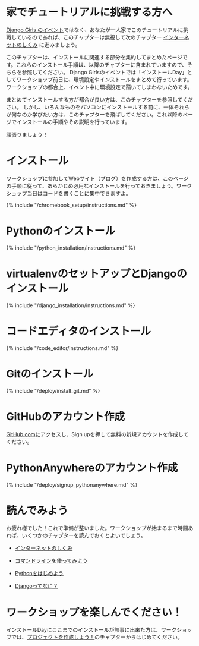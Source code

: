 # 家でチュートリアルに挑戦する方へ

[Django Girls のイベント](https://djangogirls.org/events/)ではなく、あなたが一人家でこのチュートリアルに挑戦しているのであれば、このチャプターは無視して次のチャプター [インターネットのしくみ](../how_the_internet_works/README.md) に進みましょう。

このチャプターは、インストールに関連する部分を集約してまとめたページです。これらのインストール手順は、以降のチャプターに含まれていますので、そちらを参照してください。 Django Girlsのイベントでは「インストールDay」としてワークショップ前日に、環境設定やインストールをまとめて行っています。ワークショップの都合上、イベント中に環境設定で躓いてしまわないためです。

まとめてインストールする方が都合が良い方は、このチャプターを参照してください。 しかし、いろんなものをパソコンにインストールする前に、一体それらが何なのか学びたい方は、このチャプターを飛ばしてください。これ以降のページでインストールの手順やその説明を行っています。

頑張りましょう！

# インストール

ワークショップに参加してWebサイト（ブログ）を作成する方は、このページの手順に従って、あらかじめ必用なインストールを行っておきましょう。ワークショップ当日はコードを書くことに集中できますよ。

<!--sec data-title="Chromebook setup (if you're using one)"
data-id="chromebook_setup" data-collapse=true ces--> {% include "/chromebook_setup/instructions.md" %} 

<!--endsec-->

# Pythonのインストール

{% include "/python_installation/instructions.md" %}

# virtualenvのセットアップとDjangoのインストール

{% include "/django_installation/instructions.md" %}

# コードエディタのインストール

{% include "/code_editor/instructions.md" %}

# Gitのインストール

{% include "/deploy/install_git.md" %}

# GitHubのアカウント作成

[GitHub.com](https://www.github.com)にアクセスし、Sign upを押して無料の新規アカウントを作成してください。

# PythonAnywhereのアカウント作成

{% include "/deploy/signup_pythonanywhere.md" %}

# 読んでみよう

お疲れ様でした！これで準備が整いました。ワークショップが始まるまで時間あれば、いくつかのチャプターを読んでおくとよいでしょう。

* [インターネットのしくみ](../how_the_internet_works/README.md)

* [コマンドラインを使ってみよう](../intro_to_command_line/README.md)

* [Pythonをはじめよう](../python_introduction/README.md)

* [Djangoってなに？](../django/README.md)

# ワークショップを楽しんでください！

インストールDayにここまでのインストールが無事に出来た方は、ワークショップでは、[プロジェクトを作成しよう！](../django_start_project/README.md)のチャプターからはじめてください。